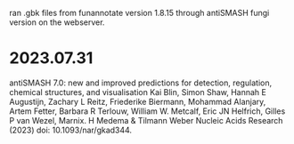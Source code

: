 ran .gbk files from funannotate version 1.8.15 through antiSMASH fungi version on the webserver.

# 2023.07.31

antiSMASH 7.0: new and improved predictions for detection, regulation, chemical structures, and visualisation
Kai Blin, Simon Shaw, Hannah E Augustijn, Zachary L Reitz, Friederike Biermann, Mohammad Alanjary, Artem Fetter, Barbara R Terlouw, William W. Metcalf, Eric JN Helfrich, Gilles P van Wezel, Marnix. H Medema & Tilmann Weber
Nucleic Acids Research (2023) doi: 10.1093/nar/gkad344.